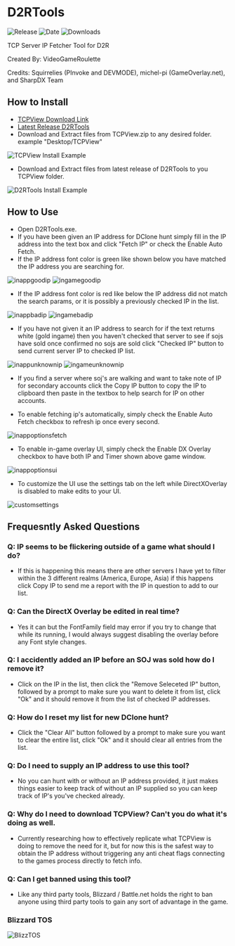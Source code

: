 # D2RTools
![Release](https://img.shields.io/github/v/release/VideoGameRoulette/D2RTools?label=current%20release&style=for-the-badge)
![Date](https://img.shields.io/github/release-date/VideoGameRoulette/D2RTools?style=for-the-badge)
![Downloads](https://img.shields.io/github/downloads/VideoGameRoulette/D2RTools/total?color=%23007EC6&style=for-the-badge)

TCP Server IP Fetcher Tool for D2R

Created By: VideoGameRoulette

Credits: Squirrelies (PInvoke and DEVMODE), michel-pi (GameOverlay.net), and SharpDX Team

## How to Install
- [TCPView Download Link](https://download.sysinternals.com/files/TCPView.zip)
- [Latest Release D2RTools](https://github.com/VideoGameRoulette/D2RTools/releases/latest)
- Download and Extract files from TCPView.zip to any desired folder. example "Desktop/TCPView"

![TCPView Install Example](https://cdn.discordapp.com/attachments/551840398016774193/900437181947084830/unknown.png)
- Download and Extract files from latest release of D2RTools to you TCPView folder.

![D2RTools Install Example](https://cdn.discordapp.com/attachments/551840398016774193/900437658453557248/unknown.png)
## How to Use
- Open D2RTools.exe.
- If you have been given an IP address for DClone hunt simply fill in the IP address into the text box and click "Fetch IP" or check the Enable Auto Fetch.
- If the IP address font color is green like shown below you have matched the IP address you are searching for.

![inappgoodip](https://cdn.discordapp.com/attachments/551840398016774193/900439470967509002/unknown.png)
![ingamegoodip](https://cdn.discordapp.com/attachments/551840398016774193/900439819489009744/unknown.png)
- If the IP address font color is red like below the IP address did not match the search params, or it is possibly a previously checked IP in the list.

![inappbadip](https://cdn.discordapp.com/attachments/551840398016774193/900439413362933801/unknown.png)
![ingamebadip](https://cdn.discordapp.com/attachments/551840398016774193/900439911478485032/unknown.png)
- If you have not given it an IP address to search for if the text returns white (gold ingame) then you haven't checked that server to see if sojs have sold once confirmed no sojs are sold click "Checked IP" button to send current server IP to checked IP list.

![inappunknownip](https://cdn.discordapp.com/attachments/551840398016774193/900440023856451584/unknown.png)
![ingameunknownip](https://cdn.discordapp.com/attachments/551840398016774193/900440238617419816/unknown.png)
- If you find a server where soj's are walking and want to take note of IP for secondary accounts click the Copy IP button to copy the IP to clipboard then paste in the textbox to help search for IP on other accounts.

- To enable fetching ip's automatically, simply check the Enable Auto Fetch checkbox to refresh ip once every second.

![inappoptionsfetch](https://cdn.discordapp.com/attachments/551840398016774193/900440614519316551/unknown.png)
- To enable in-game overlay UI, simply check the Enable DX Overlay checkbox to have both IP and Timer shown above game window.

![inappoptionsui](https://cdn.discordapp.com/attachments/551840398016774193/900440574333681664/unknown.png)
- To customize the UI use the settings tab on the left while DirectXOverlay is disabled to make edits to your UI.

![customsettings](https://cdn.discordapp.com/attachments/551840398016774193/900441478537560185/unknown.png)
## Frequesntly Asked Questions

### Q: IP seems to be flickering outside of a game what should I do?
- If this is happening this means there are other servers I have yet to filter within the 3 different realms (America, Europe, Asia) if this happens click Copy IP to send me a report with the IP in question to add to our list.

### Q: Can the DirectX Overlay be edited in real time?
- Yes it can but the FontFamily field may error if you try to change that while its running, I would always suggest disabling the overlay before any Font style changes.

### Q: I accidently added an IP before an SOJ was sold how do I remove it?
- Click on the IP in the list, then click the "Remove Seleceted IP" button, followed by a prompt to make sure you want to delete it from list, click "Ok" and it should remove it from the list of checked IP addresses.

### Q: How do I reset my list for new DClone hunt?
- Click the "Clear All" button followed by a prompt to make sure you want to clear the entire list, click "Ok" and it should clear all entries from the list.

### Q: Do I need to supply an IP address to use this tool?
- No you can hunt with or without an IP address provided, it just makes things easier to keep track of without an IP supplied so you can keep track of IP's you've checked already.

### Q: Why do I need to download TCPView? Can't you do what it's doing as well.
- Currently researching how to effectively replicate what TCPView is doing to remove the need for it, but for now this is the safest way to obtain the IP address without triggering any anti cheat flags connecting to the games process directly to fetch info.

### Q: Can I get banned using this tool?
- Like any third party tools, Blizzard / Battle.net holds the right to ban anyone using third party tools to gain any sort of advantage in the game.

### Blizzard TOS
![BlizzTOS](https://cdn.discordapp.com/attachments/551840398016774193/900443637563920425/Group_1.png)
